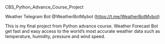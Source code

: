CBS_Python_Advance_Course_Project

Weather Telegram Bot
@WeatherBotMybot (https://t.me/WeatherBotMybot)

This is my final project from Python advance course. Weather Forecast Bot get fast and easy access to the world’s most accurate weather data such as temperature, humidity, pressure and wind speed. 
